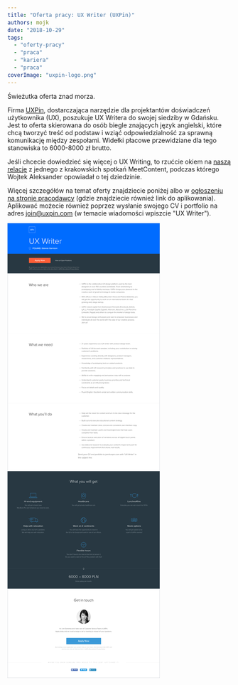 ```yaml
---
title: "Oferta pracy: UX Writer (UXPin)"
authors: mojk
date: "2018-10-29"
tags:
  - "oferty-pracy"
  - "praca"
  - "kariera"
  - "praca"
coverImage: "uxpin-logo.png"
---
```


Świeżutka oferta znad morza.

Firma [UXPin](https://www.uxpin.com/), dostarczająca narzędzie dla projektantów
doświadczeń użytkownika (UX), poszukuje UX Writera do swojej siedziby w Gdańsku.
Jest to oferta skierowana do osób biegle znających język angielski, które chcą
tworzyć treść od podstaw i wziąć odpowiedzialność za sprawną komunikację między
zespołami. Widełki płacowe przewidziane dla tego stanowiska to 6000-8000 zł
brutto.

Jeśli chcecie dowiedzieć się więcej o UX Writing, to rzućcie okiem na
[naszą relację](http://techwriter.pl/soap-meetcontent-po-raz-drugi-relacja/) z
jednego z krakowskich spotkań MeetContent, podczas którego Wojtek Aleksander
opowiadał o tej dziedzinie.

Więcej szczegółów na temat oferty znajdziecie poniżej albo
w [ogłoszeniu na stronie pracodawcy](https://www.uxpin.com/jobs/ux-writer) (gdzie
znajdziecie również link do aplikowania). Aplikować możecie również poprzez
wysłanie swojego CV i portfolio na
adres [join@uxpin.com](mailto:join@uxpin.com) (w temacie wiadomości wpiszcie "UX
Writer").

[![](images/uxpin-tech-writer-1.png)](http://techwriter.pl/wp-content/uploads/2018/10/uxpin-tech-writer-1.png)

